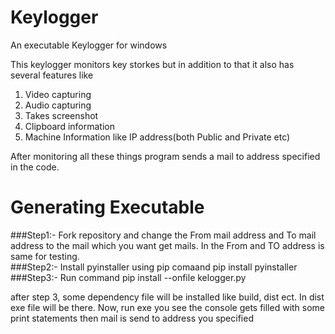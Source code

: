 # Keylogger
An executable Keylogger for windows

This keylogger monitors key storkes but in addition to that it also has several features like
1. Video capturing 
2. Audio capturing
3. Takes screenshot
4. Clipboard information
5. Machine Information like IP address(both Public and Private etc)

After monitoring all these things program sends a mail to address specified in the code.

# Generating Executable 
###Step1:- Fork repository and change the From mail address and To mail address to the mail which you want get mails. In the From and TO address is same for testing.<br/>
###Step2:- Install pyinstaller using pip comaand pip install pyinstaller <br/>
###Step3:- Run command pip install --onfile kelogger.py<br/>

after step 3, some dependency file will be installed like build, dist ect. In dist exe file will be there.
Now, run exe you see the console gets filled with some print statements then mail is send to address you specified
